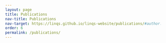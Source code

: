 ```yaml
---
layout: page
title: Publications
nav-title: Publications
nav-target: https://linqs.github.io/linqs-website/publications/#author:eriq-augustine
order: 6
permalink: /publications/
---
```

